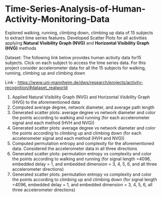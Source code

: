 # Time-Series-Analysis-of-Human-Activity-Monitoring-Data

Explored walking, running, climbing down, climbing up data of 15 subjects to extract time series features. Developed Scatter Plots for all activities applying **Natural Visibility Graph (NVG)** and **Horizontal Visibility Graph (HVG)** methods

Dataset:
The following link below provides human activity data for15 subjects. Click on each subject to
access the time series data. For this project consider accelerometer data for all the 15
subjects for walking, running, climbing up and climbing down
 
Link - https://www.uni-mannheim.de/dws/research/projects/activity-recognition/#dataset_realworld

  1. Applied Natural Visibility Graph (NVG) and Horizontal Visibility Graph (HVG) to the
  aforementioned data
  2. Computed average degree, network diameter, and average path length
  3. Generated  scatter plots: average degree vs network diameter and color the points
  according to walking and running (for each accelerometer signal and
  each method (HVH and NVG))
  4. Generated  scatter plots: average degree vs network diameter and color the points
  according to climbing up and climbing down (for each accelerometer
  signal and each method (HVH and NVG))
  5. Computed permutation entropy and complexity for the aforementioned data.
  Considered the accelerometer data in all three directions
  6. Generated scatter plots:  permutation entropy vs complexity and color the points
  according to walking and running (for signal length =4096, embedded delay = 1,
  and embedded dimension = 3, 4, 5, 6, and all three accelerometer directions)
  7. Generated  scatter plots: permutation entropy vs complexity and color the points
  according to climbing up and climbing down (for signal length =4096, embedded
  delay = 1, and embedded dimension = 3, 4, 5, 6, all three accelerometer
  directions)
